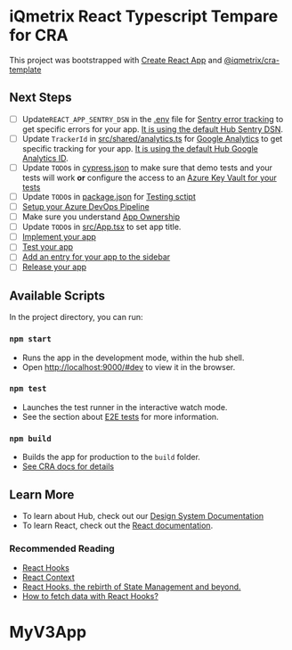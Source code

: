 # iQmetrix React Typescript Tempare for CRA

This project was bootstrapped with [Create React App](https://github.com/facebook/create-react-app) and [@iqmetrix/cra-template](https://design-system.iqmetrix.net/docs/web-dev-docs/api/utilities/cra-template)

## Next Steps

- [ ] Update`REACT_APP_SENTRY_DSN` in the [.env](./.env) file for [Sentry error tracking](https://design-system.iqmetrix.net/docs/web-dev-docs/guides/error-tracking) to get specific errors for your app. [It is using the default Hub Sentry DSN](https://sentry.io/organizations/iqmetrix-1d/issues/?project=5413944).
- [ ] Update `TrackerId` in [src/shared/analytics.ts](./src/shared/analytics.ts) for [Google Analytics](https://design-system.iqmetrix.net/docs/web-dev-docs/guides/configuring-analytics) to get specific tracking for your app. [It is using the default Hub Google Analytics ID](https://analytics.google.com/analytics/web/?authuser=1#/report-home/a53263868w164255288p164992185).
- [ ] Update `TODO`s in [cypress.json](./cypress.json) to make sure that demo tests and your tests will work **or** configure the access to an [Azure Key Vault for your tests](https://design-system.iqmetrix.net/docs/web-dev/guides/testing/e2e-with-cypress#authenticate-test-users)
- [ ] Update `TODO`s in [package.json](./package.json) for [Testing sctipt](https://design-system.iqmetrix.net/docs/guides/testing/e2e-with-cypress/#configure-scripts-for-node-projects)
- [ ] [Setup your Azure DevOps Pipeline](https://design-system.iqmetrix.net/docs/web-dev-docs/guides/building-and-releasing#creation)
- [ ] Make sure you understand [App Ownership](https://design-system.iqmetrix.net/docs/web-dev-docs/guides/owning-an-app)
- [ ] Update `TODO`s in [src/App.tsx](./src/App.tsx) to set app title.
- [ ] [Implement your app](https://design-system.iqmetrix.net/docs/web-dev-docs/guides/best-practices)
- [ ] [Test your app](https://design-system.iqmetrix.net/docs/web-dev-docs/guides/testing/best-practices)
- [ ] [Add an entry for your app to the sidebar](https://design-system.iqmetrix.net/docs/web-dev-docs/guides/configuring-the-sidebar)
- [ ] [Release your app](https://design-system.iqmetrix.net/docs/web-dev-docs/guides/building-and-releasing#usage)

## Available Scripts

In the project directory, you can run:

### `npm start`

- Runs the app in the development mode, within the hub shell.
- Open [http://localhost:9000/#dev](http://localhost:9000/#dev) to view it in the browser.

### `npm test`

- Launches the test runner in the interactive watch mode.
- See the section about [E2E tests](https://design-system.iqmetrix.net/docs/web-dev-docs/guides/testing/e2e-with-cypress) for more information.

### `npm build`

- Builds the app for production to the `build` folder.
- [See CRA docs for details](https://facebook.github.io/create-react-app/docs/available-scripts#npm-run-build)

## Learn More

- To learn about Hub, check out our [Design System Documentation](https://design-system.iqmetrix.net/)
- To learn React, check out the [React documentation](https://reactjs.org/).

### Recommended Reading

- [React Hooks](https://reactjs.org/docs/hooks-intro.html)
- [React Context](https://reactjs.org/docs/context.html)
- [React Hooks, the rebirth of State Management and beyond.](https://blog.usejournal.com/react-hooks-the-rebirth-of-state-management-and-beyond-7d84f6026d87)
- [How to fetch data with React Hooks?](https://www.robinwieruch.de/react-hooks-fetch-data/)
# MyV3App
